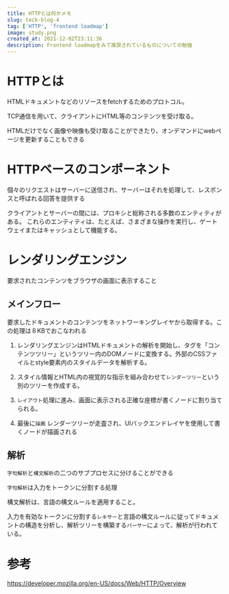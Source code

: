 ```yaml
---
title: HTTPとは何かメモ
slug: teck-blog-4
tag: ['HTTP', 'frontend loadmap']
image: study.png
created_at: 2021-12-02T23:11:36
description: Frontend loadmapをみて推奨されているものについての勉強
---
```


# HTTPとは

HTMLドキュメントなどのリソースをfetchするためのプロトコル。

TCP通信を用いて、クライアントにHTML等のコンテンツを受け取る。

HTMLだけでなく画像や映像も受け取ることができたり、オンデマンドにwebページを更新することもできる

# HTTPベースのコンポーネント

個々のリクエストはサーバーに送信され、サーバーはそれを処理して、レスポンスと呼ばれる回答を提供する

クライアントとサーバーの間には、プロキシと総称される多数のエンティティがある。
これらのエンティティは、たとえば、さまざまな操作を実行し、ゲートウェイまたはキャッシュとして機能する。

# レンダリングエンジン

要求されたコンテンツをブラウザの画面に表示すること

## メインフロー

要求したドキュメントのコンテンツをネットワーキングレイヤから取得する。この処理は８KBでおこなわれる

1. レンダリングエンジンはHTMLドキュメントの解析を開始し、タグを「コンテンツツリー」というツリー内のDOMノードに変換する。外部のCSSファイルとstyle要素内のスタイルデータを解析する。

2. スタイル情報とHTML内の視覚的な指示を組み合わせて`レンダーツリー`という別のツリーを作成する。

3. `レイアウト`処理に進み、画面に表示される正確な座標が書くノードに割り当てられる。

4. 最後に`描画` レンダーツリーが走査され、UIバックエンドレイヤを使用して書くノードが描画される


## 解析

`字句解析`と`構文解析`の二つのサブプロセスに分けることができる

`字句解析`は入力をトークンに分割する処理

構文解析は、言語の構文ルールを適用すること。

入力を有効なトークンに分割する`レキサー`と言語の構文ルールに従ってドキュメントの構造を分析し、解析ツリーを構築する`パーサー`によって、解析が行われている。

# 参考

https://developer.mozilla.org/en-US/docs/Web/HTTP/Overview